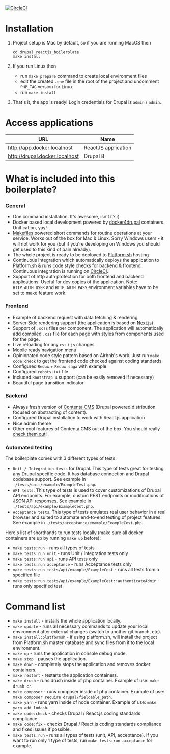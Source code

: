 [![CircleCI](https://circleci.com/gh/systemseed/drupal_reactjs_boilerplate.svg?style=svg)](https://circleci.com/gh/systemseed/drupal_reactjs_boilerplate)

# Installation

1. Project setup is Mac by default, so if you are running MacOS then

    ```
    cd drupal_reactjs_boilerplate
    make install
    ```

2. If you run Linux then
    - run `make prepare` command to create local environment files
    - edit the created `.env` file in the root of the project and uncomment `PHP_TAG` version for Linux
    - run `make install`

3. That's it, the app is ready! Login credentials for Drupal is `admin` / `admin`.

# Access applications
 
| URL                                     | Name                |
| ----------------------------------------| ------------------- |
| http://app.docker.localhost             | ReactJS application |
| http://drupal.docker.localhost          | Drupal 8            |

# What is included into this boilerplate?
 
### General
 
- One command installation. It's awesome, isn't it? :)
- Docker based local development powered by [docker4drupal](https://github.com/wodby/docker4drupal) containers. Unification, yay!
- [Makefiles](https://www.gnu.org/software/make/manual/html_node/Introduction.html) powered short commands for routine operations at your service. Works out of the box for Mac & Linux. Sorry Windows users - it will not work for you (but if you're developing on Windows you should get used to this kind of pain already).
- The whole project is ready to be deployed to [Platform.sh](https://platform.sh/) hosting
- Continuous Integration which automatically deploys the application to Platform.sh & runs code style checks for backend & frontend. Continuous integration is running on [CircleCI](https://circleci.com/).
- Support of http auth protection for both frontend and backend applications. Useful for dev copies of the application. Note: `HTTP_AUTH_USER` and `HTTP_AUTH_PASS` environment variables have to be set to make feature work.

### Frontend

- Example of backend request with data fetching & rendering
- Server Side rendering support (the application is based on [Next.js](https://github.com/zeit/next.js/))
- Support of `.scss` files per component. The application will automatically add compiled `.css` file for each page with styles from components used for the page.
- Live reloading for any `css` / `js` changes
- Mobile ready navigation menu
- Opinionated code style pattern based on Airbnb's work. Just run `make code:check` to get the frontend code checked against coding standards.
- Configured `Redux` + `Redux saga` with example
- Configured `robots.txt` file
- Included `Bootstrap 4` support (can be easily removed if necessary)
- Beautiful page transition indicator

### Backend

- Always fresh version of [Contenta CMS](http://www.contentacms.org) (Drupal powered distribution focused on abstracting of content).
- Configured Drupal installation to work with React.js application
- Nice admin theme
- Other cool features of Contenta CMS out of the box. You should really [check them out](http://contentacms.readthedocs.io/en/latest/)! 

### Automated testing

The boilerplate comes with 3 different types of tests:

- `Unit / Integration tests` for Drupal. This type of tests great for testing any Drupal specific code. It has database connection and Drupal codebase support. See example in `./tests/unit/example/ExampleTest.php`.
- `API tests`. This type of tests is used to cover customizations of Drupal API endpoints. For example, custom REST endpoints or modifications of JSON API responses. See example in `./tests/api/example/ExampleCest.php`.
- `Acceptance tests`. This type of tests emulates real user behavior in a real browser and suited to automate end-to-end testing of project features. See example in `./tests/acceptance/example/ExampleCest.php`.

Here's list of shorthands to run tests locally (make sure all docker containers are up by running `make up` before):

- `make tests:run` - runs all types of tests
- `make tests:run unit` - runs Unit / Integration tests only
- `make tests:run api` - runs API tests only
- `make tests:run acceptance` - runs Acceptance tests only
- `make tests:run tests/api/example/ExampleCest` - runs all tests from a specified file
- `make tests:run tests/api/example/ExampleCest::authenticateAdmin` - runs only specified test

# Command list

- `make install` - installs the whole application locally.
- `make update` - runs all necessary commands to update your local environment after external changes (switch to another git branch, etc).
- `make install:platformsh` - if using platform.sh, will install the project from Platform.sh master database and sync files from it to the local environment.
- `make up` - runs the application in console debug mode.
- `make stop` - pauses the application.
- `make down` - completely stops the application and removes docker containers.
- `make restart` - restarts the application containers.
- `make drush` - runs drush inside of php container. Example of use: `make drush cr`.
- `make composer` - runs composer inside of php container. Example of use: `make composer require drupal/fieldable_path`.
- `make yarn` - runs yarn inside of node container. Example of use: `make yarn add lodash`.
- `make code:check` - checks Drupal / React.js coding standards compliance.
- `make code:fix` - checks Drupal / React.js coding standards compliance and fixes issues if possible.
- `make tests:run` - runs all types of tests (unit, API, acceptance). If you want to run only 1 type of tests, run `make tests:run acceptance` for example.
